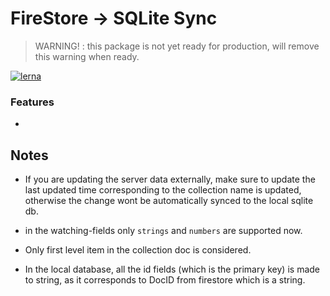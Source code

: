 # FireStore -> SQLite Sync

> WARNING! : this package is not yet ready for production, will remove this warning when ready.

[![lerna](https://img.shields.io/badge/maintained%20with-lerna-cc00ff.svg)](https://lerna.js.org/)

### Features

-

## Notes

- If you are updating the server data externally, make sure to update the last updated time corresponding to the collection name is updated, otherwise the change wont be automatically synced to the local sqlite db.

- in the watching-fields only `strings` and `numbers` are supported now.

- Only first level item in the collection doc is considered.

- In the local database, all the id fields (which is the primary key) is made to string, as it corresponds to DocID from firestore which is a string.
